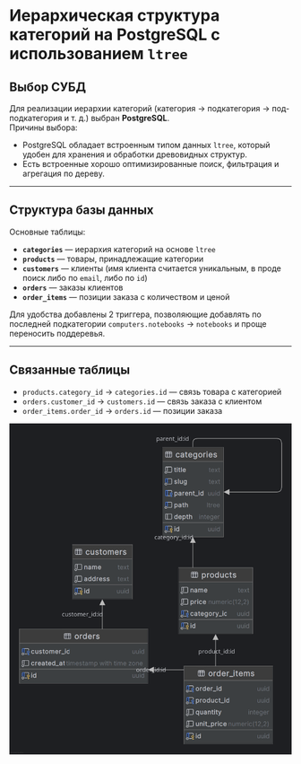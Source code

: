 # Иерархическая структура категорий на PostgreSQL с использованием `ltree`

## Выбор СУБД

Для реализации иерархии категорий (категория $\rightarrow$ подкатегория $\rightarrow$ под-подкатегория и т. д.) выбран **PostgreSQL**.  
Причины выбора:
- PostgreSQL обладает встроенным типом данных `ltree`, который удобен для хранения и обработки древовидных структур.
- Есть встроенные хорошо оптимизированные поиск, фильтрация и агрегация по дереву.

---

## Структура базы данных

Основные таблицы:
- **`categories`** — иерархия категорий на основе `ltree`
- **`products`** — товары, принадлежащие категории
- **`customers`** — клиенты (имя клиента считается уникальным, в проде поиск либо по `email`, либо по `id`)
- **`orders`** — заказы клиентов
- **`order_items`** — позиции заказа с количеством и ценой

Для удобства добавлены 2 триггера, позволяющие добавлять по последней подкатегории 
`computers.notebooks` $\rightarrow$ `notebooks` и проще переносить поддеревья.

---
## Связанные таблицы

- `products.category_id` $\rightarrow$ `categories.id` — связь товара с категорией
- `orders.customer_id` $\rightarrow$ `customers.id` — связь заказа с клиентом
- `order_items.order_id` $\rightarrow$ `orders.id` — позиции заказа

![Схема базы данных](schema.png)

